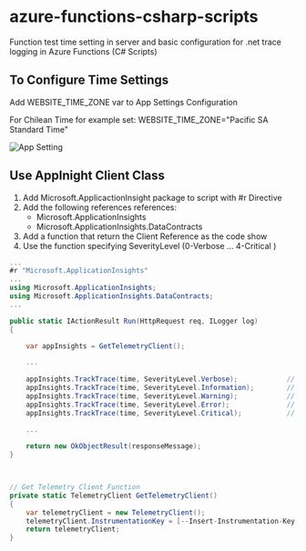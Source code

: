 # azure-functions-csharp-scripts


Function test time setting in server and basic configuration for .net trace logging in Azure Functions (C# Scripts)

## To Configure Time Settings

Add WEBSITE_TIME_ZONE var to App Settings Configuration

For Chilean Time for example set: 
WEBSITE_TIME_ZONE="Pacific SA Standard Time"

![App Setting](https://docs.microsoft.com/en-us/azure/app-service/media/configure-common/open-ui.png)

## Use AppInight Client Class

1. Add Microsoft.ApplicactionInsight package to script with #r Directive
1. Add the following references references:
   - Microsoft.ApplicationInsights
   - Microsoft.ApplicationInsights.DataContracts
1. Add a function that return the Client Reference as the code show
1. Use the function specifying SeverityLevel (0-Verbose ... 4-Critical )


````C#
...
#r "Microsoft.ApplicationInsights"
...
using Microsoft.ApplicationInsights;
using Microsoft.ApplicationInsights.DataContracts;
...

public static IActionResult Run(HttpRequest req, ILogger log)
{    

    var appInsights = GetTelemetryClient();

    ...
    
    appInsights.TrackTrace(time, SeverityLevel.Verbose);            // 0 - Verbose
    appInsights.TrackTrace(time, SeverityLevel.Information);        // 1 - Information
    appInsights.TrackTrace(time, SeverityLevel.Warning);            // 2 - Warning
    appInsights.TrackTrace(time, SeverityLevel.Error);              // 3 - Error
    appInsights.TrackTrace(time, SeverityLevel.Critical);           // 4 - Critical

    ...
    
    return new OkObjectResult(responseMessage);
}



// Get Telemetry Client Function 
private static TelemetryClient GetTelemetryClient()
{
    var telemetryClient = new TelemetryClient();
    telemetryClient.InstrumentationKey = [--Insert-Instrumentation-Key--Or-Use-Configuration-Var--];
    return telemetryClient;
}

````
